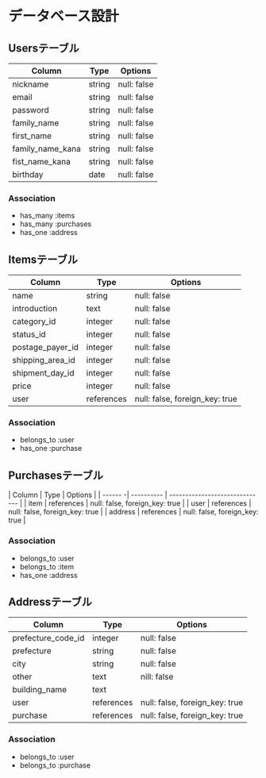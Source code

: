 # データベース設計

## Usersテーブル
| Column           | Type    | Options     |
| ---------------- | ------- | ----------- |
| nickname         | string  | null: false |
| email            | string  | null: false |
| password         | string  | null: false |
| family_name      | string  | null: false |
| first_name       | string  | null: false |
| family_name_kana | string  | null: false |
| fist_name_kana   | string  | null: false |
| birthday         | date    | null: false |

### Association

- has_many :items
- has_many :purchases
- has_one :address

## Itemsテーブル　

| Column           | Type       | Options                        |
| ---------------- | ---------- | ------------------------------ |
| name             | string     | null: false                    |
| introduction     | text       | null: false                    |
| category_id      | integer    | null: false                    |
| status_id        | integer    | null: false                    |
| postage_payer_id | integer    | null: false                    |
| shipping_area_id | integer    | null: false                    |
| shipment_day_id  | integer    | null: false                    |
| price            | integer    | null: false                    |
| user             | references | null: false, foreign_key: true |

### Association

- belongs_to :user
- has_one :purchase

## Purchasesテーブル

| Column  | Type       | Options                        |
| ------ -| ---------- | ------------------------------ |
| item    | references | null: false, foreign_key: true |
| user    | references | null: false, foreign_key: true |
| address | references | null: false, foreign_key: true |

### Association

- belongs_to :user
- belongs_to :item
- has_one :address

## Addressテーブル

| Column             | Type       | Options                        |
| ------------------ | ---------- | ------------------------------ |
| prefecture_code_id | integer    | null: false                    |
| prefecture         | string     | null: false                    |
| city               | string     | null: false                    |
| other              | text       | nill: false                    |
| building_name      | text       |                                |
| user               | references | null: false, foreign_key: true |
| purchase           | references | null: false, foreign_key: true |

### Association

- belongs_to :user
- belongs_to :purchase
